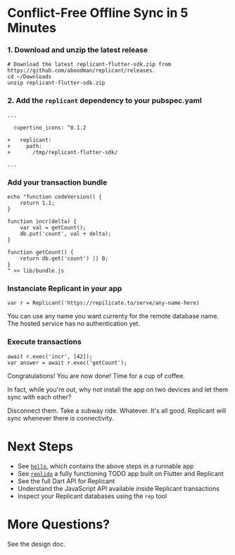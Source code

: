 # Conflict-Free Offline Sync in 5 Minutes

### 1. Download and unzip the latest release

```
# Download the latest replicant-flutter-sdk.zip from https://github.com/aboodman/replicant/releases.
cd ~/Downloads
unzip replicant-flutter-sdk.zip
```

### 2. Add the `replicant` dependency to your pubspec.yaml

```
...

  cupertino_icons: ^0.1.2

+   replicant:
+     path:
+       /tmp/replicant-flutter-sdk/

...
```

### Add your transaction bundle

```
echo "function codeVersion() {
    return 1.1;
}

function incr(delta) {
    var val = getCount();
    db.put('count', val + delta);
}

function getCount() {
    return db.get('count') || 0;
}
" >> lib/bundle.js
```

### Instanciate Replicant in your app

```
var r = Replicant('https://repilicate.to/serve/any-name-here)
```

You can use any name you want currenty for the remote database name. The hosted service has no authentication yet.

### Execute transactions

```
await r.exec('incr', [42]);
var answer = await r.exec('getCount');
```

Congratulations! You are now done! Time for a cup of coffee.

In fact, while you're out, why not install the app on two devices and let them sync with each other?

Disconnect them. Take a subway ride. Whatever. It's all good. Replicant will sync whenever there is connectivity.

# Next Steps

- See [`hello`](../samples/flutter/hello), which contains the above steps in a runnable app
- See [`replido`](../samples/replido) a fully functioning TODO app built on Flutter and Replicant
- See the full Dart API for Replicant
- Understand the JavaScript API available inside Replicant transactions
- Inspect your Replicant databases using the `rep` tool

# More Questions?

See the design doc.
